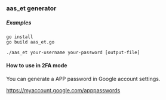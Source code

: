 ### aas_et generator

##### Examples

```
go install
go build aas_et.go

./aas_et your-username your-password [output-file]
```

#### How to use in 2FA mode

You can generate a APP password in Google account settings.

https://myaccount.google.com/apppasswords